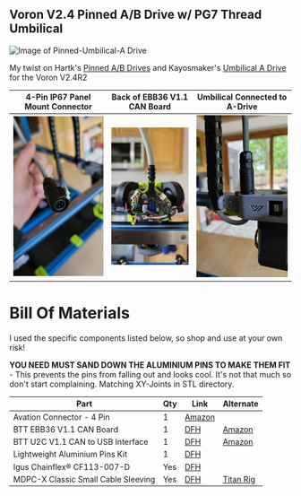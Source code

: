 ## Voron V2.4 Pinned A/B Drive w/ PG7 Thread Umbilical

![Image of Pinned-Umbilical-A Drive](https://github.com/speedyv0/misc/blob/main/PG7-Pinned-AB%20Drives%202.4/Images/A_Drive.PNG)

My twist on Hartk's [Pinned A/B Drives](https://github.com/hartk1213/MISC/tree/main/Voron%20Mods/Voron%202/2.4/Voron2.4_Pins_Mod)
and Kayosmaker's [Umbilical A Drive](https://github.com/KayosMaker) for the Voron V2.4R2

| 4-Pin IP67 Panel Mount Connector | Back of EBB36 V1.1 CAN Board | Umbilical Connected to A-Drive |
| - | - | - |
| ![Connector](Images/Connector.jpg) | ![CAN](Images/CAN.jpg) | ![Connected](Images/Connected.jpg) |

# Bill Of Materials

I used the specific components listed below, so shop and use at your own risk! 

**YOU NEED MUST SAND DOWN THE ALUMINIUM PINS TO MAKE THEM FIT** - This prevents the pins from falling out and looks cool. 
It's not that much so don't start complaining. Matching XY-Joints in STL directory.

| Part | Qty | Link | Alternate |
| - | - | - | - |
| Avation Connector - 4 Pin | 1 | [Amazon](https://www.amzn.com/B087MZYG37) |
| BTT EBB36 V1.1 CAN Board | 1 | [DFH](https://deepfriedhero.in/products/ebb36?variant=42869488910558) | [Amazon](https://www.amzn.com/B0B1MHHNDX) |
| BTT U2C V1.1 CAN to USB Interface | 1 | [DFH](https://deepfriedhero.in/products/u2c-1-1-can-interface-board-v1-1?variant=42967054942430) | [Amazon](https://www.amzn.com/B0B1X47319) |
| Lightweight Aluminium Pins Kit | 1 | [DFH](https://deepfriedhero.in/products/ultra-lightweight-aluminum-pins-kit?_pos=2&_sid=00af9452e&_ss=r) |
| Igus Chainflex® CF113-007-D | Yes | [DFH](https://deepfriedhero.in/products/igus-chainflex%C2%AE-cf113-007-d) |
| MDPC-X Classic Small Cable Sleeving | Yes | [DFH](https://deepfriedhero.in/products/mdpc-x-classic-small-cable-sleeving) | [Titan Rig](https://www.titanrig.com/diy-modding/cable-sleeving-supplies/sleeving/mdpc-x-cable-sleeving.html) |